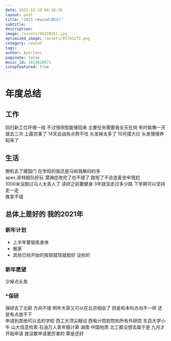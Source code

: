 ```yaml
---
date: 2021-12-18 06:18:39
layout: post
title: "2021 rewind(部分)"
subtitle:
description:
image: /assets/90228251.jpg
optimized_image: /assets/85701272.png
category: rewind
tags:
author: Ayerlans
paginate: false
music_id: 1824020871
istopfeatured: true
---
```

# 年度总结
## 工作
回归新工位环境一般 不过很欣慰能够回来 主要任务需要我全天在岗 有时偷懒一天就去三次 上面完事了 14天会战有点熬不住 头发掉太多了
10月摆大烂 头发慢慢养起来了
## 生活
僚机去了建国门 在学校的我还是马和我解闷的多  
apex,哥特舰队好玩 潜渊症改完了也不错了 路短了不会连麦坐牢很尬  
1000米没跑过马人太丢人了 读研之前要健身 3年就没走过多少路 下学期可以坚持走一走  
推拿不错  
## 总体上是好的 我的2021年
### 新年计划  
- 上半年要锻炼身体   
- 搬家  
- 其他已经开始的按部就班就挺好 没别的
### 新年愿望  
少掉点头发
### *保研  
保研去了北邮 方向不错 明年大家又可以在北京相会了
但是和本科方向不一样 还是有点放不下  
申请到其他可以去的学校 西工大顶尖眼动 西电计院软院和所有外研院 东百大学小牛 山大信息检索 石油万人青年膜计算 湖南 中国地质 北工都没想去属于是
九月才开始申请 就没敢申请更厉害的
算是还好
